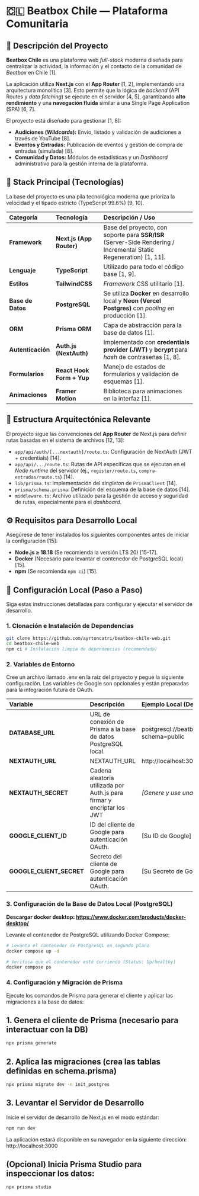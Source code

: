 # 🇨🇱 Beatbox Chile — Plataforma Comunitaria

## 📝 Descripción del Proyecto

**Beatbox Chile** es una plataforma web *full-stack* moderna diseñada para centralizar la actividad, la información y el contacto de la comunidad de *Beatbox* en Chile [1].

La aplicación utiliza **Next.js** con el **App Router** [1, 2], implementando una arquitectura monolítica [3]. Esto permite que la lógica de *backend* (API Routes y *data fetching*) se ejecute en el servidor [4, 5], garantizando **alto rendimiento** y una **navegación fluida** similar a una Single Page Application (SPA) [6, 7].

El proyecto está diseñado para gestionar [1, 8]:
*   **Audiciones (*Wildcards*):** Envío, listado y validación de audiciones a través de YouTube [8].
*   **Eventos y Entradas:** Publicación de eventos y gestión de compra de entradas (simulada) [8].
*   **Comunidad y Datos:** Módulos de estadísticas y un *Dashboard* administrativo para la gestión interna de la plataforma.

## 🚀 Stack Principal (Tecnologías)

La base del proyecto es una pila tecnológica moderna que prioriza la velocidad y el tipado estricto (TypeScript 99.6%) [9, 10].

| Categoría | Tecnología | Descripción / Uso |
| :--- | :--- | :--- |
| **Framework** | **Next.js (App Router)** | Base del proyecto, con soporte para **SSR/ISR** (Server-Side Rendering / Incremental Static Regeneration) [1, 11]. |
| **Lenguaje** | **TypeScript** | Utilizado para todo el código base [1, 9]. |
| **Estilos** | **TailwindCSS** | *Framework* CSS utilitario [1]. |
| **Base de Datos** | **PostgreSQL** | Se utiliza **Docker** en desarrollo local y **Neon (Vercel Postgres)** con *pooling* en producción [1]. |
| **ORM** | **Prisma ORM** | Capa de abstracción para la base de datos [1]. |
| **Autenticación** | **Auth.js (NextAuth)** | Implementado con **credentials provider (JWT)** y **bcrypt** para *hash* de contraseñas [1, 8]. |
| **Formularios** | **React Hook Form + Yup** | Manejo de estados de formularios y validación de esquemas [1]. |
| **Animaciones** | **Framer Motion** | Biblioteca para animaciones en la interfaz [1]. |

## 📁 Estructura Arquitectónica Relevante

El proyecto sigue las convenciones del **App Router** de Next.js para definir rutas basadas en el sistema de archivos [12, 13]:

*   `app/api/auth/[...nextauth]/route.ts`: Configuración de NextAuth (JWT + credentials) [14].
*   `app/api/.../route.ts`: Rutas de API específicas que se ejecutan en el *Node runtime* del servidor (ej., `register/route.ts`, `compra-entradas/route.ts`) [14].
*   `lib/prisma.ts`: Implementación del *singleton* de `PrismaClient` [14].
*   `prisma/schema.prisma`: Definición del esquema de la base de datos [14].
*   `middleware.ts`: Archivo utilizado para la gestión de acceso y seguridad de rutas, especialmente para el *dashboard*.

## ⚙️ Requisitos para Desarrollo Local

Asegúrese de tener instalados los siguientes componentes antes de iniciar la configuración [15]:

*   **Node.js ≥ 18.18** (Se recomienda la versión LTS 20) [15-17].
*   **Docker** (Necesario para levantar el contenedor de PostgreSQL local) [15].
*   **npm** (Se recomienda `npm ci`) [15].

## 🧪 Configuración Local (Paso a Paso)

Siga estas instrucciones detalladas para configurar y ejecutar el servidor de desarrollo.

### 1. Clonación e Instalación de Dependencias

```bash
git clone https://github.com/ayrtoncatri/beatbox-chile-web.git
cd beatbox-chile-web
npm ci # Instalación limpia de dependencias (recomendado)
```

### 2. Variables de Entorno
Cree un archivo llamado .env en la raíz del proyecto y pegue la siguiente configuración. Las variables de Google son opcionales y están preparadas para la integración futura de OAuth.

| Variable | Descripción | Ejemplo Local (Dev) |
| :--- | :--- | :--- |
| **DATABASE_URL** | URL de conexión de Prisma a la base de datos PostgreSQL local. | postgresql://beatbox:beatbox@localhost:5432/beatbox?schema=public |
| **NEXTAUTH_URL** | NEXTAUTH_URL | http://localhost:3000 |
| **NEXTAUTH_SECRET** | Cadena aleatoria utilizada por Auth.js para firmar y encriptar los JWT | *[Genere y use una cadena compleja]* |
| **GOOGLE_CLIENT_ID** | ID del cliente de Google para autenticación OAuth. | [Su ID de Google] |
| **GOOGLE_CLIENT_SECRET** | Secreto del cliente de Google para autenticación OAuth. | [Su Secreto de Google] |

### 3. Configuración de la Base de Datos Local (PostgreSQL)

**Descargar docker desktop: https://www.docker.com/products/docker-desktop/**

Levante el contenedor de PostgreSQL utilizando Docker Compose:

```bash
# Levanta el contenedor de PostgreSQL en segundo plano
docker compose up -d

# Verifica que el contenedor esté corriendo (Status: Up/healthy)
docker compose ps
```

### 4. Configuración y Migración de Prisma
Ejecute los comandos de Prisma para generar el cliente y aplicar las migraciones a la base de datos:

## 1. Genera el cliente de Prisma (necesario para interactuar con la DB)

```bash
npx prisma generate
```

## 2. Aplica las migraciones (crea las tablas definidas en schema.prisma)

```bash
npx prisma migrate dev -n init_postgres
```

## 3. Levantar el Servidor de Desarrollo
Inicie el servidor de desarrollo de Next.js en el modo estándar:

```bash
npm run dev
```
La aplicación estará disponible en su navegador en la siguiente dirección:
http://localhost:3000

## **(Opcional) Inicia Prisma Studio para inspeccionar los datos:**
```bash
npx prisma studio
```